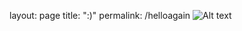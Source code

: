 layout: page
title: ":)"
permalink: /helloagain
![Alt text](image_path_or_URL "Optional title text")
